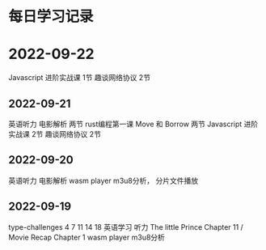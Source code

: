 # 每日学习记录
# 2022-09-22
Javascript 进阶实战课 1节
趣谈网络协议 2节
## 2022-09-21
英语听力 电影解析 两节
rust编程第一课 Move 和 Borrow 两节
Javascript 进阶实战课 2节
趣谈网络协议 2节
## 2022-09-20
英语听力 电影解析
wasm player m3u8分析， 分片文件播放

## 2022-09-19
type-challenges 4 7 11 14 18
英语学习 听力 The little Prince Chapter 11 / Movie Recap Chapter 1
wasm player m3u8分析